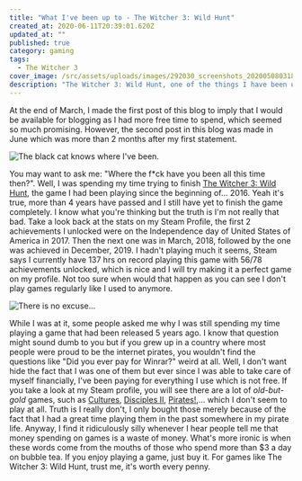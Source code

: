 ```yaml
---
title: "What I've been up to - The Witcher 3: Wild Hunt"
created_at: 2020-06-11T20:39:01.620Z
updated_at: ""
published: true
category: gaming
tags:
  - The Witcher 3
cover_image: /src/assets/uploads/images/292030_screenshots_20200508031808_1.jpg
description: "The Witcher 3: Wild Hunt, one of the things I have been up to lately."
---
```

At the end of March, I made the first post of this blog to imply that I would be available for blogging as I had more free time to spend, which seemed so much promising. However, the second post in this blog was made in June which was more than 2 months after my first statement.

![The black cat knows where I've been.](https://steamuserimages-a.akamaihd.net/ugc/1028454286807318648/A67A184F65270C6A8AA015EBE2E3B64CFBF9EE46/)

You may want to ask me: "Where the f*ck have you been all this time then?". Well, I was spending my time trying to finish [The Witcher 3: Wild Hunt](https://store.steampowered.com/app/292030/The_Witcher_3_Wild_Hunt/), the game I had been playing since the beginning of... 2016. Yeah it's true, more than 4 years have passed and I still have yet to finish the game completely. I know what you're thinking but the truth is I'm not really that bad. Take a look back at the stats on my Steam Profile, the first 2 achievements I unlocked were on the Independence day of United States of America in 2017. Then the next one was in March, 2018, followed by the one was achieved in December, 2019. I hadn't playing much it seems, Steam says I currently have 137 hrs on record playing this game with 56/78 achievements unlocked, which is nice and I will try making it a perfect game on my profile. Not too sure when would that happen as you can see I don't play games regularly like I used to anymore.

![There is no excuse...](https://steamuserimages-a.akamaihd.net/ugc/804386254727303598/AC283FA374347E0A6A7925786A1490CAFA42ABCE/)

While I was at it, some people asked me why I was still spending my time playing a game that had been released 5 years ago. I know that question might sound dumb to you but if you grew up in a country where most people were proud to be the internet pirates, you wouldn't find the questions like "Did you ever pay for Winrar?" weird at all. Well, I don't want hide the fact that I was one of them but ever since I was able to take care of myself financially, I've been paying for everything I use which is not free. If you take a look at my Steam profile, you will see there are a lot of *old-but-gold* games, such as [Cultures](https://store.steampowered.com/app/351870/Cultures__8th_Wonder_of_the_World/), [Disciples II](https://store.steampowered.com/app/1640/Disciples_II_Galleans_Return/), [Pirates!](https://store.steampowered.com/app/3920/Sid_Meiers_Pirates/),... which I don't seem to play at all. Truth is I really don't, I only bought those merely because of the fact that I had a great time playing them in the past somewhere in my pirate life. Anyway, I find it ridiculously silly whenever I hear people tell me that money spending on games is a waste of money. What's more ironic is when these words come from the mouths of those who spend more than $3 a day on bubble tea. If you enjoy playing a game, just buy it. For games like The Witcher 3: Wild Hunt, trust me, it's worth every penny.